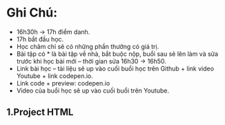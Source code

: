 # Ghi Chú:

-	16h30h -> 17h điểm danh.
-	17h bắt đầu học.
-	Học chăm chỉ sẽ có những phần thưởng có giá trị.
-	Bài tập có * là bài tập về nhà, bắt buộc nộp, buổi sau sẽ lên làm và sửa trước khi học bài mới – thời gian sửa 16h30 -> 16h50.
-	Link bài học – tài liệu sẽ up vào cuối buổi học trên Github + link video Youtube +  link codepen.io.
-	Link code  + preview: codepen.io
-	Video của buổi học sẽ up vào cuối buổi trên Youtube.

## 1.Project HTML

